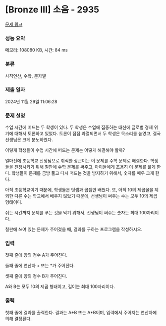 # [Bronze III] 소음 - 2935 

[문제 링크](https://www.acmicpc.net/problem/2935) 

### 성능 요약

메모리: 108080 KB, 시간: 84 ms

### 분류

사칙연산, 수학, 문자열

### 제출 일자

2024년 11월 29일 11:06:28

### 문제 설명

<p>수업 시간에 떠드는 두 학생이 있다. 두 학생은 수업에 집중하는 대신에 글로벌 경제 위기에 대해서 토론하고 있었다. 토론이 점점 과열되면서 두 학생은 목소리를 높였고, 결국 선생님은 크게 분노하였다.</p>

<p>이렇게 학생들이 수업 시간에 떠드는 문제는 어떻게 해결해야 할까?</p>

<p>얼마전에 초등학교 선생님으로 취직한 상근이는 이 문제를 수학 문제로 해결한다. 학생들을 진정시키기 위해 칠판에 수학 문제를 써주고, 아이들에게 조용히 이 문제를 풀게 한다. 학생들이 문제를 금방 풀고 다시 떠드는 것을 방지하기 위해서, 숫자를 매우 크게 한다.</p>

<p>아직 초등학교이기 때문에, 학생들은 덧셈과 곱셈만 배웠다. 또, 아직 10의 제곱꼴을 제외한 다른 수는 학교에서 배우지 않았기 때문에, 선생님이 써주는 수는 모두 10의 제곱 형태이다.</p>

<p>쉬는 시간까지 문제를 푸는 것을 막기 위해서, 선생님이 써주는 숫자는 최대 100자리이다.</p>

<p>칠판에 쓰여 있는 문제가 주어졌을 때, 결과를 구하는 프로그램을 작성하시오.</p>

### 입력 

 <p>첫째 줄에 양의 정수 A가 주어진다.</p>

<p>둘째 줄에 연산자 + 또는 *가 주어진다.</p>

<p>셋째 줄에 양의 정수 B가 주어진다.</p>

<p>A와 B는 모두 10의 제곱 형태이고, 길이는 최대 100자리이다.</p>

### 출력 

 <p>첫째 줄에 결과를 출력한다. 결과는 A+B 또는 A*B이며, 입력에서 주어지는 연산자에 의해 결정된다. </p>

